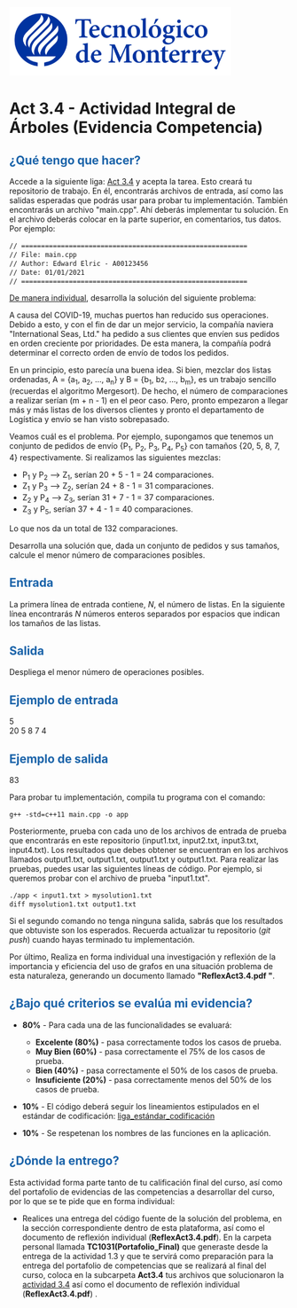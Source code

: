 ![Tec de Monterrey](images/logotecmty.png)
# Act 3.4 - Actividad Integral de Árboles (Evidencia Competencia)

## <span style="color: rgb(26, 99, 169);">¿Qué tengo que hacer?</span>
Accede a la siguiente liga: [Act 3.4](https://classroom.github.com/a/1VEf8TZH) y acepta la tarea. Esto creará tu repositorio de trabajo. En él, encontrarás archivos de entrada, así como las salidas esperadas que podrás usar para probar tu implementación. También encontrarás un archivo "main.cpp". Ahí deberás implementar tu solución. En el archivo deberás colocar en la parte superior, en comentarios, tus datos. Por ejemplo:
```
// =========================================================
// File: main.cpp
// Author: Edward Elric - A00123456
// Date: 01/01/2021
// =========================================================
```
<span style="text-decoration: underline;">De manera individual</span>, desarrolla la solución del siguiente problema:

A causa del COVID-19, muchas puertos han reducido sus operaciones. Debido a esto, y con el fin de dar un mejor servicio, la compañía naviera "International Seas, Ltd." ha pedido a sus clientes que envíen sus pedidos en orden creciente por prioridades. De esta manera, la compañía podrá determinar el correcto orden de envío de todos los pedidos.

En un principio, esto parecía una buena idea. Si bien, mezclar dos listas ordenadas, A = {a<sub>1</sub>, a<sub>2</sub>, ..., a<sub>n</sub>} y B = {b<sub>1</sub>, b<span style="font-size: 12px;">2</span>, ..., b<sub>m</sub>}, es un trabajo sencillo (recuerdas el algoritmo Mergesort). De hecho, el número de comparaciones a realizar serían (m + n - 1) en el peor caso. Pero, pronto empezaron a llegar más y más listas de los diversos clientes y pronto el departamento de Logística y envío se han visto sobrepasado.

Veamos cuál es el problema. Por ejemplo, supongamos que tenemos un conjunto de pedidos de envío {P<sub>1</sub>, P<sub>2</sub>, P<sub>3</sub>, P<sub>4</sub>, P<sub>5</sub>} con tamaños {20, 5, 8, 7, 4} respectivamente. Si realizamos las siguientes mezclas:

* P<sub>1</sub> y P<sub>2</sub> ⟶ Z<sub>1</sub>, serían 20 + 5 - 1 = 24 comparaciones.
* Z<sub>1</sub> y P<sub>3</sub> ⟶ Z<sub>2</sub>, serían 24 + 8 - 1 = 31 comparaciones.
* Z<sub>2</sub> y P<sub>4</sub> ⟶ Z<sub>3</sub>, serían 31 + 7 - 1 = 37 comparaciones.
* Z<sub>3</sub> y P<sub>5</sub>, serían 37 + 4 - 1 = 40 comparaciones.  

Lo que nos da un total de 132 comparaciones.

Desarrolla una solución que, dada un conjunto de pedidos y sus tamaños, calcule el menor número de comparaciones posibles.

## <span style="color: rgb(26, 99, 169);">**Entrada**</span>
La primera línea de entrada contiene,  *N*, el número de listas. En la siguiente línea encontrarás *N* números enteros separados por espacios que indican los tamaños de las listas.

## <span style="color: rgb(26, 99, 169);">**Salida**</span>
Despliega el menor número de operaciones posibles.

## <span style="color: rgb(26, 99, 169);">**Ejemplo de entrada**</span>
5 <br>
20 5 8 7 4

## <span style="color: rgb(26, 99, 169);">**Ejemplo de salida**</span>
83

Para probar tu implementación, compila tu programa con el comando:
```
g++ -std=c++11 main.cpp -o app
```
Posteriormente, prueba con cada uno de los archivos de entrada de prueba que encontrarás en este repositorio (input1.txt, input2.txt, input3.txt, input4.txt). Los resultados que debes obtener se encuentran en los archivos llamados output1.txt, output1.txt, output1.txt y output1.txt. Para realizar las pruebas, puedes usar las siguientes líneas de código. Por ejemplo, si queremos probar con el archivo de prueba "input1.txt".
```
./app < input1.txt > mysolution1.txt
diff mysolution1.txt output1.txt
```
Si el segundo comando no tenga ninguna salida, sabrás que los resultados que obtuviste son los esperados. Recuerda actualizar tu repositorio (*git push*) cuando hayas terminado tu implementación.

Por último, Realiza en forma individual una investigación y reflexión de la importancia y eficiencia del uso de grafos en una situación problema de esta naturaleza,  generando un documento llamado **"ReflexAct3.4.pdf "**.

## <span style="color: rgb(26, 99, 169);">**¿Bajo qué criterios se evalúa mi evidencia?**</span>

- **80%** - Para cada una de las funcionalidades se evaluará:

    - **Excelente (80%)** - pasa correctamente todos los casos de prueba.
    - **Muy Bien (60%)** - pasa correctamente el 75% de los casos de prueba.
    - **Bien (40%)** - pasa correctamente el 50% de los casos de prueba.
    - **Insuficiente (20%)** - pasa correctamente menos del 50% de los casos de prueba.


- **10%** - El código deberá seguir los lineamientos estipulados en el estándar de codificación: <span class="instructure_file_holder link_holder">[liga_estándar_codificación](estandar.pdf)</span>
- **10%** - Se respetenan los nombres de las funciones en la aplicación.

## <span style="color: rgb(26, 99, 169);">**¿Dónde la entrego?**</span>
Esta actividad forma parte tanto de tu calificación final del curso, así como del portafolio de evidencias de las competencias a desarrollar del curso, por lo que se te pide que en forma individual:
* Realices una entrega del código fuente de la solución del problema, en la sección correspondiente dentro de esta plataforma, así como el documento de reflexión individual (**ReflexAct3.4.pdf**).
En la carpeta personal llamada **TC1031(Portafolio_Final)** que generaste desde la entrega de la actividad 1.3 y que te servirá como preparación para la entrega del portafolio de competencias que se realizará al final del curso, coloca en la subcarpeta **Act3.4** tus archivos que solucionaron la <span style="text-decoration: underline;">actividad 3.4</span> así como el documento de reflexión individual (**ReflexAct3.4.pdf**) .
